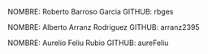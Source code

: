 NOMBRE: Roberto Barroso Garcia
GITHUB: rbges

NOMBRE: Alberto Arranz Rodriguez
GITHUB: arranz2395

NOMBRE: Aurelio Feliu Rubio
GITHUB: aureFeliu